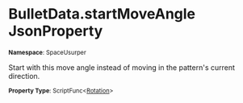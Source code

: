 # BulletData.startMoveAngle JsonProperty

<small>**Namespace**: SpaceUsurper</small>

Start with this move angle instead of moving in the pattern's current direction.

<small>**Property Type**: ScriptFunc&lt;[Rotation](../Rotation.md)&gt;</small>


